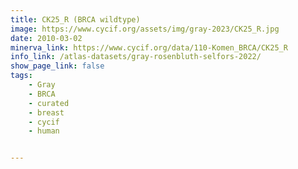 ```yaml
---
title: CK25_R (BRCA wildtype)
image: https://www.cycif.org/assets/img/gray-2023/CK25_R.jpg
date: 2010-03-02
minerva_link: https://www.cycif.org/data/110-Komen_BRCA/CK25_R
info_link: /atlas-datasets/gray-rosenbluth-selfors-2022/
show_page_link: false
tags:
    - Gray
    - BRCA
    - curated
    - breast
    - cycif
    - human


---
```

